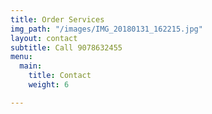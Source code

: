 ```yaml
---
title: Order Services
img_path: "/images/IMG_20180131_162215.jpg"
layout: contact
subtitle: Call 9078632455
menu:
  main:
    title: Contact
    weight: 6

---
```

